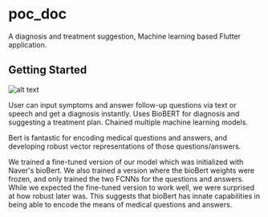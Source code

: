 # poc_doc

A diagnosis and treatment suggestion, Machine learning based Flutter application.

## Getting Started

![alt text](https://github.com/pranish-ramteke/Poc_Doc/blob/master/assets/PocDoc_bg.png "Poc-Doc")

User can input symptoms and answer follow-up questions via text or speech and get a diagnosis instantly.
Uses BioBERT for diagnosis and suggesting a treatment plan.
Chained multiple machine learning models.

Bert is fantastic for encoding medical questions and answers, and developing robust vector representations of those questions/answers.

We trained a fine-tuned version of our model which was initialized with Naver's bioBert. We also trained a version where the bioBert weights were frozen, and only trained the two FCNNs for the questions and answers. While we expected the fine-tuned version to work well, we were surprised at how robust later was. This suggests that bioBert has innate capabilities in being able to encode the means of medical questions and answers.
